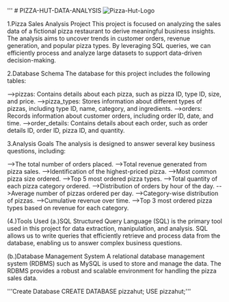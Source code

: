 ''' # PIZZA-HUT-DATA-ANALYSIS
![Pizza-Hut-Logo](https://github.com/user-attachments/assets/21d97493-b874-4fef-a023-8425e5ff3544)

1.Pizza Sales Analysis Project
This project is focused on analyzing the sales data of a fictional pizza restaurant to derive meaningful business insights. The analysis aims to uncover trends in customer orders, revenue generation, and popular pizza types. By leveraging SQL queries, we can efficiently process and analyze large datasets to support data-driven decision-making.


2.Database Schema
The database for this project includes the following tables:

-->pizzas: Contains details about each pizza, such as pizza ID, type ID, size, and price.
-->pizza_types: Stores information about different types of pizzas, including type ID, name, category, and ingredients.
-->orders: Records information about customer orders, including order ID, date, and time.
-->order_details: Contains details about each order, such as order details ID, order ID, pizza ID, and quantity.

3.Analysis Goals
The analysis is designed to answer several key business questions, including:

-->The total number of orders placed.
-->Total revenue generated from pizza sales.
-->Identification of the highest-priced pizza.
-->Most common pizza size ordered.
-->Top 5 most ordered pizza types.
-->Total quantity of each pizza category ordered.
-->Distribution of orders by hour of the day.
-->Average number of pizzas ordered per day.
-->Category-wise distribution of pizzas.
-->Cumulative revenue over time.
-->Top 3 most ordered pizza types based on revenue for each category.

(4.)Tools Used
(a.)SQL
Structured Query Language (SQL) is the primary tool used in this project for data extraction, manipulation, and analysis. SQL allows us to write queries that efficiently retrieve and process data from the database, enabling us to answer complex business questions.

(b.)Database Management System
A relational database management system (RDBMS) such as MySQL  is used to store and manage the data. The RDBMS provides a robust and scalable environment for handling the pizza sales data.

'''Create Database
CREATE DATABASE pizzahut;
USE pizzahut;'''

